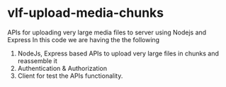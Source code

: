 # vlf-upload-media-chunks
APIs for uploading very large media files to server using Nodejs and Express
In this code we are having the the following
1) NodeJs, Express based APIs to upload very large files in chunks and reassemble it
2) Authentication & Authorization
3) Client for test the APIs functionality.
